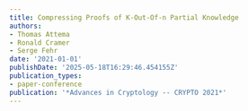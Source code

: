 ```yaml
---
title: Compressing Proofs of K-Out-Of-n Partial Knowledge
authors:
- Thomas Attema
- Ronald Cramer
- Serge Fehr
date: '2021-01-01'
publishDate: '2025-05-18T16:29:46.454155Z'
publication_types:
- paper-conference
publication: '*Advances in Cryptology -- CRYPTO 2021*'
---
```

